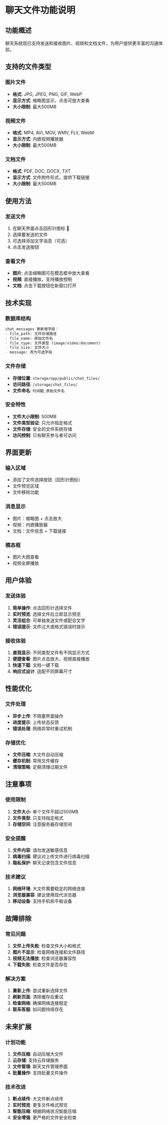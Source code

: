 # 聊天文件功能说明

## 功能概述

聊天系统现已支持发送和接收图片、视频和文档文件，为用户提供更丰富的沟通体验。

## 支持的文件类型

### 图片文件
- **格式**: JPG, JPEG, PNG, GIF, WebP
- **显示方式**: 缩略图显示，点击可放大查看
- **大小限制**: 最大500MB

### 视频文件
- **格式**: MP4, AVI, MOV, WMV, FLV, WebM
- **显示方式**: 内嵌视频播放器
- **大小限制**: 最大500MB

### 文档文件
- **格式**: PDF, DOC, DOCX, TXT
- **显示方式**: 文件附件形式，提供下载链接
- **大小限制**: 最大500MB

## 使用方法

### 发送文件
1. 在聊天界面点击回形针图标 📎
2. 选择要发送的文件
3. 可选择添加文字消息（可选）
4. 点击发送按钮

### 查看文件
- **图片**: 点击缩略图可在模态框中放大查看
- **视频**: 直接播放，支持播放控制
- **文档**: 点击下载按钮在新窗口打开

## 技术实现

### 数据库结构
```sql
chat_messages 表新增字段：
- file_path: 文件存储路径
- file_name: 原始文件名
- file_type: 文件类型 (image/video/document)
- file_size: 文件大小
- message: 改为可选字段
```

### 文件存储
- **存储位置**: `storage/app/public/chat_files/`
- **访问路径**: `/storage/chat_files/`
- **文件命名**: `时间戳_原始文件名`

### 安全特性
- **文件大小限制**: 500MB
- **文件类型验证**: 只允许指定格式
- **文件存储**: 安全的文件系统存储
- **访问控制**: 只有聊天参与者可访问

## 界面更新

### 输入区域
- 添加了文件选择按钮（回形针图标）
- 文件预览区域
- 文件移除功能

### 消息显示
- 图片：缩略图 + 点击放大
- 视频：内嵌播放器
- 文档：文件信息 + 下载链接

### 模态框
- 图片大图查看
- 视频全屏播放

## 用户体验

### 发送体验
1. **简单操作**: 点击回形针选择文件
2. **实时预览**: 选择文件后立即显示预览
3. **灵活组合**: 可单独发送文件或配合文字
4. **错误提示**: 文件过大或格式错误时提示

### 接收体验
1. **直观显示**: 不同类型文件有不同显示方式
2. **便捷查看**: 图片点击放大，视频直接播放
3. **快速下载**: 文档一键下载
4. **响应式设计**: 适配不同屏幕尺寸

## 性能优化

### 文件处理
- **异步上传**: 不阻塞界面操作
- **进度提示**: 上传状态反馈
- **错误处理**: 网络异常时重试机制

### 存储优化
- **文件压缩**: 大文件自动压缩
- **缓存机制**: 常用文件缓存
- **清理策略**: 定期清理过期文件

## 注意事项

### 使用限制
1. **文件大小**: 单个文件不超过500MB
2. **文件类型**: 只支持指定格式
3. **存储空间**: 注意服务器存储空间

### 安全提醒
1. **文件内容**: 请勿发送敏感信息
2. **病毒扫描**: 建议对上传文件进行病毒扫描
3. **隐私保护**: 聊天记录包含文件信息

### 技术建议
1. **网络环境**: 大文件需要稳定的网络连接
2. **浏览器兼容**: 建议使用现代浏览器
3. **移动设备**: 支持手机和平板设备

## 故障排除

### 常见问题
1. **文件上传失败**: 检查文件大小和格式
2. **图片不显示**: 检查网络连接和文件路径
3. **视频无法播放**: 检查浏览器兼容性
4. **下载失败**: 检查文件是否存在

### 解决方案
1. **重新上传**: 尝试重新选择文件
2. **刷新页面**: 清除缓存后重试
3. **检查网络**: 确保网络连接稳定
4. **联系客服**: 如问题持续存在

## 未来扩展

### 计划功能
1. **文件压缩**: 自动压缩大文件
2. **云存储**: 支持云存储服务
3. **文件管理**: 聊天文件管理界面
4. **批量操作**: 支持批量文件操作

### 技术改进
1. **断点续传**: 大文件断点续传
2. **实时预览**: 更多文件格式预览
3. **智能压缩**: 根据网络状况智能压缩
4. **安全增强**: 更严格的文件安全检查 